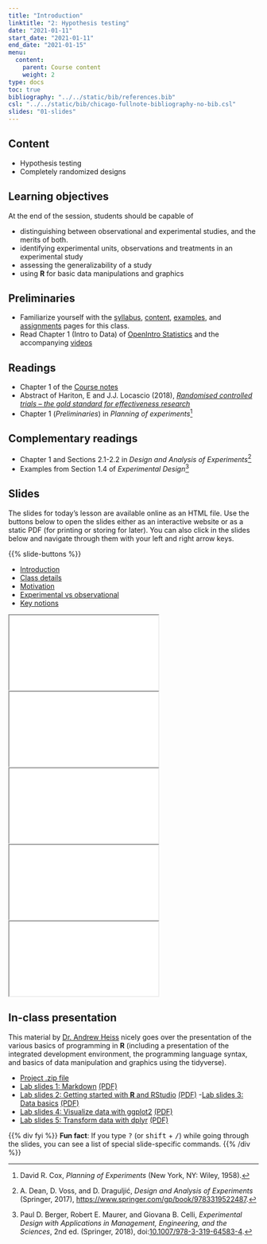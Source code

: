 ```yaml
---
title: "Introduction"
linktitle: "2: Hypothesis testing"
date: "2021-01-11"
start_date: "2021-01-11"
end_date: "2021-01-15"
menu:
  content:
    parent: Course content
    weight: 2
type: docs
toc: true
bibliography: "../../static/bib/references.bib"
csl: "../../static/bib/chicago-fullnote-bibliography-no-bib.csl"
slides: "01-slides"
---
```


## Content

-   Hypothesis testing
-   Completely randomized designs

## Learning objectives

At the end of the session, students should be capable of

-   distinguishing between observational and experimental studies, and the merits of both.
-   identifying experimental units, observations and treatments in an experimental study
-   assessing the generalizability of a study
-   using **R** for basic data manipulations and graphics

## Preliminaries

-   Familiarize yourself with the [syllabus](/syllabus/), [content](/content/), [examples](/example/), and [assignments](/assigment/) pages for this class.
-   <i class="fas fa-book"></i> Read Chapter 1 (Intro to Data) of [OpenIntro Statistics](https://www.openintro.org/book/os/) and the accompanying <i class="fab fa-youtube"></i>[videos](https://www.youtube.com/playlist?list=PLkIselvEzpM6pZ76FD3NoCvvgkj_p-dE8)

## Readings

-   <i class="fas fa-book"></i> Chapter 1 of the [Course notes](https://lbelzile.github.io/math80667a/introduction.html)
-   <i class="fas fa-newspaper-o"></i> Abstract of Hariton, E and J.J. Locascio (2018), [*Randomised controlled trials – the gold standard for effectiveness research*](https://doi.org/10.1111/1471-0528.15199)
-   <i class="fas fa-book"></i> Chapter 1 (*Preliminaries*) in *Planning of experiments*[^1]

## Complementary readings

-   <i class="fas fa-book"></i> Chapter 1 and Sections 2.1-2.2 in *Design and Analysis of Experiments*[^2]
-   <i class="fas fa-book"></i> Examples from Section 1.4 of *Experimental Design*[^3]

## Slides

The slides for today’s lesson are available online as an HTML file. Use the buttons below to open the slides either as an interactive website or as a static PDF (for printing or storing for later). You can also click in the slides below and navigate through them with your left and right arrow keys.

{{% slide-buttons %}}

<ul class="nav nav-tabs" id="slide-tabs" role="tablist">
<li class="nav-item">
<a class="nav-link active" id="introduction-tab" data-toggle="tab" href="#introduction" role="tab" aria-controls="introduction" aria-selected="true">Introduction</a>
</li>
<li class="nav-item">
<a class="nav-link" id="class-details-tab" data-toggle="tab" href="#class-details" role="tab" aria-controls="class-details" aria-selected="false">Class details</a>
</li>
<li class="nav-item">
<a class="nav-link" id="motivation-tab" data-toggle="tab" href="#motivation" role="tab" aria-controls="motivation" aria-selected="false">Motivation</a>
</li>
<li class="nav-item">
<a class="nav-link" id="experimental-vs-observational-tab" data-toggle="tab" href="#experimental-vs-observational" role="tab" aria-controls="experimental-vs-observational" aria-selected="false">Experimental vs observational</a>
</li>
<li class="nav-item">
<a class="nav-link" id="key-notions-tab" data-toggle="tab" href="#key-notions" role="tab" aria-controls="key-notions" aria-selected="false">Key notions</a>
</li>
</ul>

<div id="slide-tabs" class="tab-content">

<div id="introduction" class="tab-pane fade show active" role="tabpanel" aria-labelledby="introduction-tab">

<div class="embed-responsive embed-responsive-16by9">

<iframe class="embed-responsive-item" src="/slides/01-slides.html#1">
</iframe>

</div>

</div>

<div id="class-details" class="tab-pane fade" role="tabpanel" aria-labelledby="class-details-tab">

<div class="embed-responsive embed-responsive-16by9">

<iframe class="embed-responsive-item" src="/slides/01-slides.html#class-details">
</iframe>

</div>

</div>

<div id="motivation" class="tab-pane fade" role="tabpanel" aria-labelledby="motivation-tab">

<div class="embed-responsive embed-responsive-16by9">

<iframe class="embed-responsive-item" src="/slides/01-slides.html#motivation">
</iframe>

</div>

</div>

<div id="experimental-vs-observational" class="tab-pane fade" role="tabpanel" aria-labelledby="experimental-vs-observational-tab">

<div class="embed-responsive embed-responsive-16by9">

<iframe class="embed-responsive-item" src="/slides/01-slides.html#experimental-vs-observational">
</iframe>

</div>

</div>

<div id="key-notions" class="tab-pane fade" role="tabpanel" aria-labelledby="key-notions-tab">

<div class="embed-responsive embed-responsive-16by9">

<iframe class="embed-responsive-item" src="/slides/01-slides.html#key-notions">
</iframe>

</div>

</div>

</div>

## In-class presentation

This material by [Dr. Andrew Heiss](https://www.andrewheiss.com/) nicely goes over the presentation of the various basics of programming in **R** (including a presentation of the integrated development environment, the programming language syntax, and basics of data manipulation and graphics using the tidyverse).

-   [Project .zip file](https://evalf21.classes.andrewheiss.com/projects/01-class.zip)
-   [Lab slides 1: Markdown](https://evalf21.classes.andrewheiss.com/slides/01-class_01_markdown-writing.html) [(PDF)](https://evalf21.classes.andrewheiss.com/slides/01-class_01_markdown-writing.pdf)
-   [Lab slides 2: Getting started with **R** and RStudio](https://evalf21.classes.andrewheiss.com/slides/01-class_02-getting-started.html) [(PDF)](https://evalf21.classes.andrewheiss.com/slides/01-class_02-getting-started.pdf)
    -[Lab slides 3: Data basics](https://evalf21.classes.andrewheiss.com/slides/01-class_03_data-basics.html) [(PDF)](https://evalf21.classes.andrewheiss.com/slides/01-class_03_data-basics.pdf)
-   [Lab slides 4: Visualize data with ggplot2](https://evalf21.classes.andrewheiss.com/slides/01-class_04_visualize-data.html) [(PDF)](https://evalf21.classes.andrewheiss.com/slides/01-class_04_visualize-data.pdf)
-   [Lab slides 5: Transform data with dplyr](https://evalf21.classes.andrewheiss.com/slides/01-class_05_transform-data.html) [(PDF)](https://evalf21.classes.andrewheiss.com/slides/01-class_05_transform-data.pdf)

{{% div fyi %}}
**Fun fact**: If you type <kbd>?</kbd> (or <kbd>shift</kbd> + <kbd>/</kbd>) while going through the slides, you can see a list of special slide-specific commands.
{{% /div %}}

[^1]: David R. Cox, *Planning of Experiments* (New York, NY: Wiley, 1958).

[^2]: A. Dean, D. Voss, and D. Draguljić, *Design and Analysis of Experiments* (Springer, 2017), <https://www.springer.com/gp/book/9783319522487>.

[^3]: Paul D. Berger, Robert E. Maurer, and Giovana B. Celli, *Experimental Design with Applications in Management, Engineering, and the Sciences*, 2nd ed. (Springer, 2018), doi:[10.1007/978-3-319-64583-4](https://doi.org/10.1007/978-3-319-64583-4).
